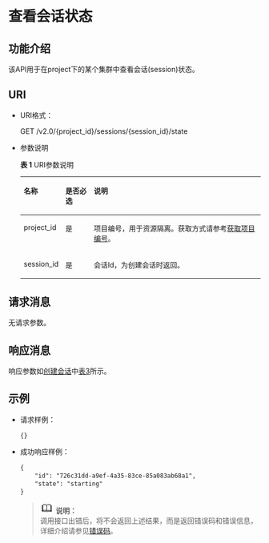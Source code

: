 # 查看会话状态<a name="dli_02_0117"></a>

## 功能介绍<a name="zh-cn_topic_0103343295_zh-cn_topic_0102902517_s1f0e4fd3d502405199f36f78e68721aa"></a>

该API用于在project下的某个集群中查看会话\(session\)状态。

## URI<a name="zh-cn_topic_0103343295_zh-cn_topic_0102902517_s9e1b8ec5b57c422a942b19835da7d66e"></a>

-   URI格式：

    GET /v2.0/\{project\_id\}/sessions/\{session\_id\}/state

-   参数说明

    **表 1**  URI参数说明

    <a name="zh-cn_topic_0103343295_zh-cn_topic_0102902517_zh-cn_topic_0069077803_table60779388"></a>
    <table><thead align="left"><tr id="zh-cn_topic_0103343295_zh-cn_topic_0102902517_zh-cn_topic_0069077803_row61411666"><th class="cellrowborder" valign="top" width="15%" id="mcps1.2.4.1.1"><p id="zh-cn_topic_0103343295_zh-cn_topic_0102902517_a420a62a594f9410eaea229ffc8037a61"><a name="zh-cn_topic_0103343295_zh-cn_topic_0102902517_a420a62a594f9410eaea229ffc8037a61"></a><a name="zh-cn_topic_0103343295_zh-cn_topic_0102902517_a420a62a594f9410eaea229ffc8037a61"></a>名称</p>
    </th>
    <th class="cellrowborder" valign="top" width="12%" id="mcps1.2.4.1.2"><p id="zh-cn_topic_0103343295_zh-cn_topic_0102902517_zh-cn_topic_0069077803_p873025824211"><a name="zh-cn_topic_0103343295_zh-cn_topic_0102902517_zh-cn_topic_0069077803_p873025824211"></a><a name="zh-cn_topic_0103343295_zh-cn_topic_0102902517_zh-cn_topic_0069077803_p873025824211"></a>是否必选</p>
    </th>
    <th class="cellrowborder" valign="top" width="73%" id="mcps1.2.4.1.3"><p id="zh-cn_topic_0103343295_zh-cn_topic_0102902517_a692d3cd97b464aed90ba6d841900a4a5"><a name="zh-cn_topic_0103343295_zh-cn_topic_0102902517_a692d3cd97b464aed90ba6d841900a4a5"></a><a name="zh-cn_topic_0103343295_zh-cn_topic_0102902517_a692d3cd97b464aed90ba6d841900a4a5"></a>说明</p>
    </th>
    </tr>
    </thead>
    <tbody><tr id="zh-cn_topic_0103343295_zh-cn_topic_0102902517_zh-cn_topic_0069077803_row48589216"><td class="cellrowborder" valign="top" width="15%" headers="mcps1.2.4.1.1 "><p id="zh-cn_topic_0103343295_zh-cn_topic_0102902517_zh-cn_topic_0069077803_p43412436"><a name="zh-cn_topic_0103343295_zh-cn_topic_0102902517_zh-cn_topic_0069077803_p43412436"></a><a name="zh-cn_topic_0103343295_zh-cn_topic_0102902517_zh-cn_topic_0069077803_p43412436"></a>project_id</p>
    </td>
    <td class="cellrowborder" valign="top" width="12%" headers="mcps1.2.4.1.2 "><p id="zh-cn_topic_0103343295_zh-cn_topic_0102902517_zh-cn_topic_0069077803_p26746391"><a name="zh-cn_topic_0103343295_zh-cn_topic_0102902517_zh-cn_topic_0069077803_p26746391"></a><a name="zh-cn_topic_0103343295_zh-cn_topic_0102902517_zh-cn_topic_0069077803_p26746391"></a>是</p>
    </td>
    <td class="cellrowborder" valign="top" width="73%" headers="mcps1.2.4.1.3 "><p id="zh-cn_topic_0103343295_zh-cn_topic_0102902517_zh-cn_topic_0069077803_p18974100"><a name="zh-cn_topic_0103343295_zh-cn_topic_0102902517_zh-cn_topic_0069077803_p18974100"></a><a name="zh-cn_topic_0103343295_zh-cn_topic_0102902517_zh-cn_topic_0069077803_p18974100"></a>项目编号，用于资源隔离。获取方式请参考<a href="获取项目编号.md">获取项目编号</a>。</p>
    </td>
    </tr>
    <tr id="zh-cn_topic_0103343295_zh-cn_topic_0102902517_row13611924125310"><td class="cellrowborder" valign="top" width="15%" headers="mcps1.2.4.1.1 "><p id="zh-cn_topic_0103343295_zh-cn_topic_0102902517_p113618246534"><a name="zh-cn_topic_0103343295_zh-cn_topic_0102902517_p113618246534"></a><a name="zh-cn_topic_0103343295_zh-cn_topic_0102902517_p113618246534"></a>session_id</p>
    </td>
    <td class="cellrowborder" valign="top" width="12%" headers="mcps1.2.4.1.2 "><p id="zh-cn_topic_0103343295_zh-cn_topic_0102902517_p14361112495316"><a name="zh-cn_topic_0103343295_zh-cn_topic_0102902517_p14361112495316"></a><a name="zh-cn_topic_0103343295_zh-cn_topic_0102902517_p14361112495316"></a>是</p>
    </td>
    <td class="cellrowborder" valign="top" width="73%" headers="mcps1.2.4.1.3 "><p id="zh-cn_topic_0103343295_zh-cn_topic_0102902517_p1336172413538"><a name="zh-cn_topic_0103343295_zh-cn_topic_0102902517_p1336172413538"></a><a name="zh-cn_topic_0103343295_zh-cn_topic_0102902517_p1336172413538"></a>会话Id，为创建会话时返回。</p>
    </td>
    </tr>
    </tbody>
    </table>


## 请求消息<a name="zh-cn_topic_0103343295_zh-cn_topic_0102902517_section20458182103"></a>

无请求参数。

## 响应消息<a name="zh-cn_topic_0103343295_zh-cn_topic_0102902517_sd1ecb66580054b2ea403be8b2272a2c7"></a>

响应参数如[创建会话](创建会话.md)中[表3](创建会话.md#zh-cn_topic_0103343292_zh-cn_topic_0102902454_zh-cn_topic_0069077927_table56638444)所示。

## 示例<a name="zh-cn_topic_0103343295_zh-cn_topic_0102902517_section17446171164041"></a>

-   请求样例：

    ```
    {}
    ```

-   成功响应样例：

    ```
    {
        "id": "726c31dd-a9ef-4a35-83ce-85a083ab68a1",
        "state": "starting"
    }
    ```

    >![](public_sys-resources/icon-note.gif) **说明：**   
    >调用接口出错后，将不会返回上述结果，而是返回错误码和错误信息，详细介绍请参见[错误码](错误码.md)。  


